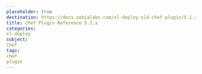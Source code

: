 ```yaml
---
placeholder: true
destination: https://docs.xebialabs.com/xl-deploy-xld-chef-plugin/5.1.x/chefPluginManual.html
title: Chef Plugin Reference 5.1.x
categories: 
xl-deploy
subject:
Chef
tags:
chef
plugin
---
```



